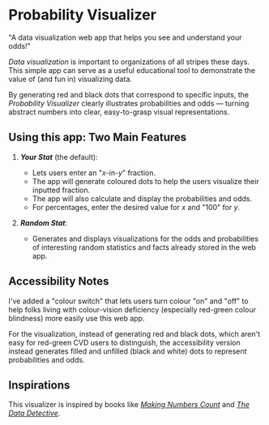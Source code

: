 # Probability Visualizer

"A data visualization web app that helps you see and understand your odds!"

*Data visualization* is important to organizations of all stripes these days. This simple app can serve as a useful educational tool to demonstrate the value of (and fun in) visualizing data.

By generating red and black dots that correspond to specific inputs, the *Probability Visualizer* clearly illustrates probabilities and odds &mdash; turning abstract numbers into clear, easy-to-grasp visual representations.

## Using this app: Two Main Features

1. ***Your Stat*** (the default):
    * Lets users enter an "*x*-in-*y*" fraction.
    * The app will generate coloured dots to help the users visualize their inputted fraction.
    * The app will also calculate and display the probabilities and odds.
    * For percentages, enter the desired value for *x* and "100" for *y*.

2. ***Random Stat***:
    * Generates and displays visualizations for the odds and probabilities of interesting random statistics and facts already stored in the web app.

## Accessibility Notes

I've added a "colour switch" that lets users turn colour "on" and "off" to help folks living with colour-vision deficiency (especially red-green colour blindness) more easily use this web app.

For the visualization, instead of generating red and black dots, which aren't easy for red-green CVD users to distinguish, the accessibility version instead generates filled and unfilled (black and white) dots to represent probabilities and odds.

## Inspirations

This visualizer is inspired by books like [*Making Numbers Count*](https://www.simonandschuster.com/books/Making-Numbers-Count/Chip-Heath/9781982165444) and [*The Data Detective*](https://timharford.com/books/datadetective/). 